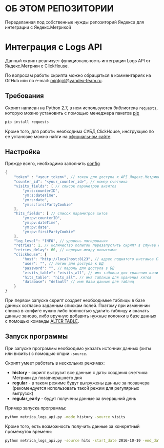 # ОБ ЭТОМ РЕПОЗИТОРИИ

Переделанная под собственные нужды репозиторий Яндекса для интеграции с Яндекс.Метрикой

# Интеграция с Logs API

Данный скрипт реализует функциональность интеграции Logs API от Яндекс.Метрики с ClickHouse.

По вопросам работы скрипта можно обращаться в комментариях на GitHub или по e-mail: miptgirl@yandex-team.ru.

## Требования
Скрипт написан на Python 2.7, в нем используются библиотека `requests`, которую можно установить с помощью менеджера пакетов [pip](https://pip.pypa.io/en/stable/installing/)
```bash
pip install requests
```
Кроме того, для работы необходима СУБД ClickHouse, инструкцию по ее установке можно найти на [официальном сайте](https://clickhouse.yandex/).

## Настройка
Прежде всего, необходимо заполнить [config](./configs/config.json)
```javascript
{
	"token" : "<your_token>", // токен для доступа к API Яндекс.Метрики
	"counter_id": "<your_counter_id>", // номер счетчика
	"visits_fields": [ // список параметров визитов
	    "ym:s:counterID",
	    "ym:s:dateTime",
	    "ym:s:date",
	    "ym:s:firstPartyCookie"
	],
	"hits_fields": [ // список параметров хитов
	    "ym:pv:counterID",
	    "ym:pv:dateTime",
	    "ym:pv:date",
	    "ym:pv:firstPartyCookie"
	],
	"log_level": "INFO", // уровень логирования
	"retries": 1, // количество попыток перезапустить скрипт в случае ошибки
	"retries_delay": 60, // перерыв между попытками
	"clickhouse": {
		"host": "http://localhost:8123", // адрес поднятого инстанса ClickHouse
		"user": "", // логин для доступа к БД
		"password": "", // пароль для доступа в БД
		"visits_table": "visits_all", // имя таблицы для хранения визитов
		"hits_table": "hits_all", // имя таблицы для хранения хитов
		"database": "default" // имя базы данных для таблиц
	}
}
```
При первом запуске скрипт создает необходимые таблицы в базе данных согласно заданным спискам полей. Поэтому при изменении списка в конфиге нужно либо полностью удалить таблицу и скачать данные заново, либо вручную добавить нужные колонки в базе данных с помощью команды [ALTER TABLE](https://clickhouse.yandex/reference_ru.html#ALTER).

## Запуск программы
При запуске программы необходимо указать источник данных (хиты или визиты) с помощью опции `-source`.

Скрипт умеет работать в нескольких режимах:
 * __history__ - скрипт выгрузит все данные с даты создания счетчика Метрики до позавчерашнего дня
 * __regular__ - в таком режиме будут выгружены данные за позавчера (рекомендуется использовать такой режим для регулярных выгрузок)
 * __regular_early__ - будут получены данные за вчерашний день
 
Пример запуска программы:
```bash
python metrica_logs_api.py -mode history -source visits
```

Кроме того, есть возможность получить данные за конкретный промежуток времени:
```bash
python metrica_logs_api.py -source hits -start_date 2016-10-10 -end_date 2016-10-18
```
